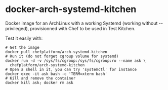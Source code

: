 docker-arch-systemd-kitchen
===========================

Docker image for an ArchLinux with a working Systemd (working without
--privileged), provisionned with Chef to be used in Test Kitchen.

Test it easily with:

    # Get the image
    docker pull chefplatform/arch-systemd-kitchen
    # Run it (do not forget cgroup volume for systemd)
    docker run -d -v /sys/fs/cgroup:/sys/fs/cgroup:ro --name ask \
      chefplatform/arch-systemd-kitchen
    # Open a shell in it, you can try 'systemctl' for instance
    docker exec -it ask bash -c 'TERM=xterm bash'
    # Kill and remove the container
    docker kill ask; docker rm ask

